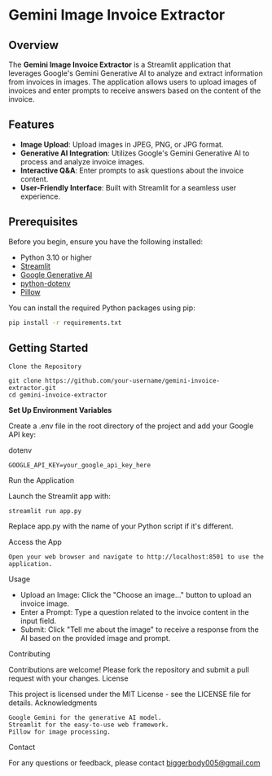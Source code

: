 # Gemini Image Invoice Extractor

## Overview

The **Gemini Image Invoice Extractor** is a Streamlit application that leverages Google's Gemini Generative AI to analyze and extract information from invoices in images. The application allows users to upload images of invoices and enter prompts to receive answers based on the content of the invoice.

## Features

- **Image Upload**: Upload images in JPEG, PNG, or JPG format.
- **Generative AI Integration**: Utilizes Google's Gemini Generative AI to process and analyze invoice images.
- **Interactive Q&A**: Enter prompts to ask questions about the invoice content.
- **User-Friendly Interface**: Built with Streamlit for a seamless user experience.

## Prerequisites

Before you begin, ensure you have the following installed:

- Python 3.10 or higher
- [Streamlit](https://docs.streamlit.io/library/get-started)
- [Google Generative AI](https://developers.google.com/generative-ai)
- [python-dotenv](https://pypi.org/project/python-dotenv/)
- [Pillow](https://pillow.readthedocs.io/en/stable/)
  
You can install the required Python packages using pip:

```bash
pip install -r requirements.txt
```

## Getting Started

    Clone the Repository

   
```
git clone https://github.com/your-username/gemini-invoice-extractor.git
cd gemini-invoice-extractor
```
**Set Up Environment Variables**

Create a .env file in the root directory of the project and add your Google API key:

dotenv
```
GOOGLE_API_KEY=your_google_api_key_here
```
Run the Application

Launch the Streamlit app with:

```
streamlit run app.py
```
Replace app.py with the name of your Python script if it's different.

Access the App
```
Open your web browser and navigate to http://localhost:8501 to use the application.
```
Usage

   - Upload an Image: Click the "Choose an image..." button to upload an invoice image.
   - Enter a Prompt: Type a question related to the invoice content in the input field.
   - Submit: Click "Tell me about the image" to receive a response from the AI based on the provided image and prompt.

Contributing

Contributions are welcome! Please fork the repository and submit a pull request with your changes.
License

This project is licensed under the MIT License - see the LICENSE file for details.
Acknowledgments

    Google Gemini for the generative AI model.
    Streamlit for the easy-to-use web framework.
    Pillow for image processing.

Contact

For any questions or feedback, please contact biggerbody005@gmail.com

